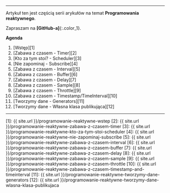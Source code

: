 ----
Artykuł ten jest częścią serii arykułów na temat **Programowania reaktywnego**.

Zapraszam na **[GitHub-a]**{:.color_1}.
 
**Agenda**

1. [Wstęp][1]
2. [Zabawa z czasem - Timer][2]
3. [Kto za tym stoi? - Scheduler][3]
4. [Nie zapominaj - Subscribe][4]
5. [Zabawa z czasem - Interval][5]
6. [Zabawa z czasem - Buffer][6]
7. [Zabawa z czasem - Delay][7]
8. [Zabawa z czasem - Sample][8]
9. [Zabawa z czasem - Throttle][9]
10. [Zabawa z czasem - Timestamp/TimeInterval][10]
11. [Tworzymy dane - Generators][11]
12. [Tworzymy dane - Własna klasa publikująca][12]

<!--
9. [Warunki - Where]
10. [Warunki - Where Drilldown]

11. [Obserwowanie zdarzeń - Event]
12. [Obserwowanie zdarzeń - MouseMove]
13. [Obserwowanie zdarzeń - IEnumerable]
14. [Obserwowanie zdarzeń - Event Generic]
15. [Obserwowanie zdarzeń - Timestamp]
16. [Obserwowanie zdarzeń - Timestamp]
17. [Obserwowanie zdarzeń - Timestamp]
18. [Zabawa z czasem - Join]
19. [Zabawa z czasem - GroupJoin]
20. [Zabawa z czasem - Range]

21. [Własna implementacja - Timestamp]
22. [Zabawa z czasem - Timestamp]
23. [Zabawa z czasem - Timestamp]
24. [Grupy - Group By]
25. [Projekcja - Select]
26. [Projekcja - Select Transformation]
27. [Projekcja - Select Indexed]
28. [Łaczenie - Merge]
29. [Wielu obserwatorów - Multiple Observers]
30. [Zabawa z czasem - Timestamp]
-->

------

[1]: {{ site.url }}/programowanie-reaktywne-wstep
[2]: {{ site.url }}/programowanie-reaktywne-zabawa-z-czasem-timer
[3]: {{ site.url }}/programowanie-reaktywne-kto-za-tym-stoi-scheduler
[4]: {{ site.url }}/programowanie-reaktywne-nie-zapominaj-subscribe
[5]: {{ site.url }}/programowanie-reaktywne-zabawa-z-czasem-interval
[6]: {{ site.url }}/programowanie-reaktywne-zabawa-z-czasem-buffer
[7]: {{ site.url }}/programowanie-reaktywne-zabawa-z-czasem-delay
[8]: {{ site.url }}/programowanie-reaktywne-zabawa-z-czasem-sample
[9]: {{ site.url }}/programowanie-reaktywne-zabawa-z-czasem-throttle
[10]: {{ site.url }}/programowanie-reaktywne-zabawa-z-czasem-timestamp-and-timeinterval
[11]: {{ site.url }}/programowanie-reaktywne-tworzymy-dane-generators
[12]: {{ site.url }}/programowanie-reaktywne-tworzymy-dane-wlasna-klasa-publikujaca
